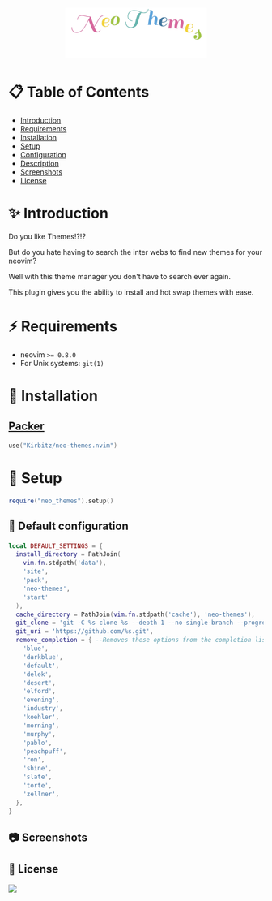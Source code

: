 # <p align="center"><img src="./img/neo-themes.gif" alt="Neo Themes Img" /></p>

# :clipboard: Table of Contents

- [Introduction](#introduction)
- [Requirements](#requirements)
- [Installation](#installation)
- [Setup](#setup)
- [Configuration](#configuration)
- [Description](#description)
- [Screenshots](#screenshots)
- [License](#license)

# :sparkles: Introduction

Do you like Themes!?!?

But do you hate having to search the inter webs to find new themes for your neovim?

Well with this theme manager you don't have to search ever again.

This plugin gives you the ability to install and hot swap themes with ease.

# :zap: Requirements

- neovim `>= 0.8.0`
- For Unix systems: `git(1)`

# :electric_plug: Installation

## [Packer](https://github.com/wbthomason/packer.nvim)

```lua
use("Kirbitz/neo-themes.nvim")
```

# :wrench: Setup

```lua
require("neo_themes").setup()
```

## :hammer: Default configuration

```lua
local DEFAULT_SETTINGS = {
  install_directory = PathJoin(
    vim.fn.stdpath('data'),
    'site',
    'pack',
    'neo-themes',
    'start'
  ),
  cache_directory = PathJoin(vim.fn.stdpath('cache'), 'neo-themes'),
  git_clone = 'git -C %s clone %s --depth 1 --no-single-branch --progress',
  git_uri = 'https://github.com/%s.git',
  remove_completion = { --Removes these options from the completion list
    'blue',
    'darkblue',
    'default',
    'delek',
    'desert',
    'elford',
    'evening',
    'industry',
    'koehler',
    'morning',
    'murphy',
    'pablo',
    'peachpuff',
    'ron',
    'shine',
    'slate',
    'torte',
    'zellner',
  },
}
```

## :camera: Screenshots

## :blue_book: License

[![](https://img.shields.io/badge/license-MIT-blue?style-flat-round)]()
